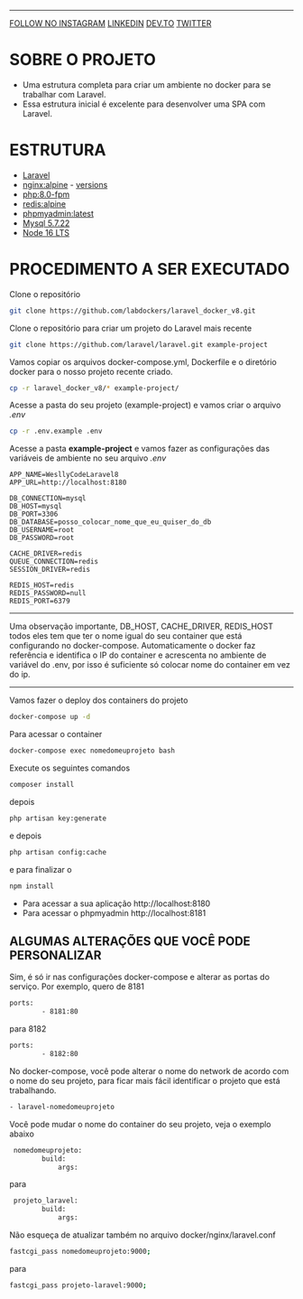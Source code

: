 ****
[FOLLOW NO INSTAGRAM](https://www.instagram.com/wesllycode/)
[LINKEDIN](https://www.linkedin.com/in/weslly-sousa-a0bb2647/)
[DEV.TO](https://dev.to/wesllycode)
[TWITTER](https://twitter.com/wesllycode)

# SOBRE O PROJETO
- Uma estrutura completa para criar um ambiente no docker para se trabalhar com Laravel. 
- Essa estrutura inicial é excelente para desenvolver uma SPA com Laravel.

# ESTRUTURA
 * [Laravel](https://laravel.com)
 * [nginx:alpine](https://hub.docker.com/_/nginx) - [versions](https://nginx.org/en/CHANGES)
 * [php:8.0-fpm](https://hub.docker.com/_/php)
 * [redis:alpine](https://hub.docker.com/_/redis)
 * [phpmyadmin:latest](https://hub.docker.com/_/phpmyadmin)
 * [Mysql 5.7.22](https://hub.docker.com/_/mysql)
 * [Node 16 LTS](https://github.com/nodesource/distributions#debmanual)


 # PROCEDIMENTO A SER EXECUTADO

Clone o repositório 
```sh
git clone https://github.com/labdockers/laravel_docker_v8.git
```

Clone o repositório para criar um projeto do Laravel mais recente
```sh
git clone https://github.com/laravel/laravel.git example-project
```

Vamos copiar os arquivos docker-compose.yml, Dockerfile e o diretório docker para o nosso 
projeto recente criado.
```sh
cp -r laravel_docker_v8/* example-project/
```

Acesse a pasta do seu projeto (example-project) e vamos criar o arquivo *.env*
```sh
cp -r .env.example .env
```

Acesse a pasta **example-project** e vamos fazer as configurações das
variáveis de ambiente no seu arquivo *.env*
```dosini
APP_NAME=WesllyCodeLaravel8
APP_URL=http://localhost:8180

DB_CONNECTION=mysql
DB_HOST=mysql
DB_PORT=3306
DB_DATABASE=posso_colocar_nome_que_eu_quiser_do_db
DB_USERNAME=root
DB_PASSWORD=root

CACHE_DRIVER=redis
QUEUE_CONNECTION=redis
SESSION_DRIVER=redis

REDIS_HOST=redis
REDIS_PASSWORD=null
REDIS_PORT=6379
```


----
Uma observação importante,  DB_HOST, CACHE_DRIVER, REDIS_HOST todos eles tem que ter o nome igual do seu container que está configurando no docker-compose. Automaticamente o docker faz referência e identifica o IP do container e acrescenta no ambiente de variável do .env, por isso é suficiente só colocar nome do container em vez do ip.

----

Vamos fazer o deploy dos containers do projeto
```sh
docker-compose up -d
```

Para acessar o container
```sh
docker-compose exec nomedomeuprojeto bash
```

Execute os seguintes comandos
```sh
composer install
```
depois
```sh
php artisan key:generate
```
e depois
```sh
php artisan config:cache
```
e para finalizar o 
```sh
npm install
```

- Para acessar a sua aplicação  http://localhost:8180
- Para acessar o phpmyadmin http://localhost:8181

## ALGUMAS ALTERAÇÕES QUE VOCÊ PODE PERSONALIZAR
Sim, é só ir nas configurações docker-compose e alterar as portas do serviço.
Por exemplo, quero de 8181

```sh
ports:
        - 8181:80
```
para 8182
```sh
ports:
        - 8182:80
```


No docker-compose, você pode alterar o nome do network de acordo com o nome do seu projeto, para ficar mais fácil
identificar o projeto que está trabalhando.
```sh
- laravel-nomedomeuprojeto
```

Você pode mudar o nome do container do seu projeto, veja o exemplo abaixo

```sh
 nomedomeuprojeto:
        build: 
            args: 
```
para
```sh
 projeto_laravel:
        build: 
            args: 
```
Não esqueça de atualizar também no arquivo docker/nginx/laravel.conf
```sh
fastcgi_pass nomedomeuprojeto:9000;
```
para
```sh
fastcgi_pass projeto-laravel:9000;
```